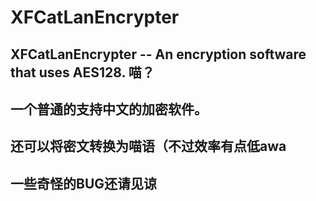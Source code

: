 # XFCatLanEncrypter
## XFCatLanEncrypter -- An encryption software that uses AES128. 喵？
## 一个普通的支持中文的加密软件。
## 还可以将密文转换为喵语（不过效率有点低awa
## 一些奇怪的BUG还请见谅
